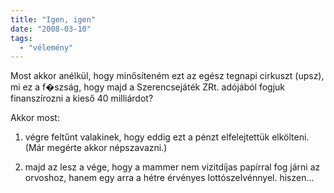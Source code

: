 ```yaml
---
title: "Igen, igen"
date: "2008-03-10"
tags: 
  - "vélemény"
---
```


Most akkor anélkül, hogy minősíteném ezt az egész tegnapi cirkuszt (upsz), mi ez a f�szság, hogy majd a Szerencsejáték ZRt. adójából fogjuk finanszírozni a kieső 40 milliárdot?

Akkor most:

1) végre feltűnt valakinek, hogy eddig ezt a pénzt elfelejtettük elkölteni. (Már megérte akkor népszavazni.)

2) majd az lesz a vége, hogy a mammer nem vizitdíjas papírral fog járni az orvoshoz, hanem egy arra a hétre érvényes lottószelvénnyel. hiszen...
